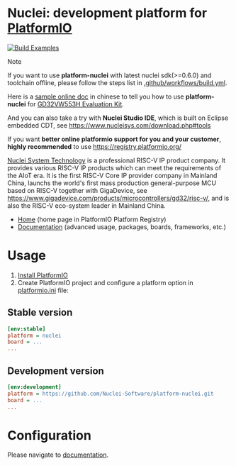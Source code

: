 # Nuclei: development platform for [PlatformIO](https://platformio.org)

[![Build Examples](https://github.com/Nuclei-Software/platform-nuclei/actions/workflows/build.yml/badge.svg?branch=feature%2Fgd32vw55x)](https://github.com/Nuclei-Software/platform-nuclei/actions/workflows/build.yml)

> [!NOTE]
>
> If you want to use **platform-nuclei** with latest nuclei sdk(>=0.6.0) and toolchain offline, please follow
> the steps list in [.github/workflows/build.yml](.github/workflows/build.yml).
> 
> Here is a [sample online doc](https://doc.weixin.qq.com/doc/w3_ASUAMQZqALwutPQJm8OTOOPy1OobX?scode=ABcAKgdSAFcdHdWdviASUAMQZqALw) in chinese to tell you how to use **platform-nuclei** for [GD32VW553H Evaluation Kit](https://www.gigadevice.com/product/mcu/risc-v/gd32vw553kmq7).
>
> And you can also take a try with **Nuclei Studio IDE**, which is built on Eclipse embedded CDT, see https://www.nucleisys.com/download.php#tools
>
> If you want **better online platformio support for you and your customer**, **highly recommended** to use https://registry.platformio.org/ 

[Nuclei System Technology](https://www.nucleisys.com/) is a professional RISC-V IP product company.
It provides various RISC-V IP products which can meet the requirements of the AIoT era.
It is the first RISC-V Core IP provider company in Mainland China, launchs the world's
first mass production general-purpose MCU based on RISC-V together with GigaDevice,
see https://www.gigadevice.com/products/microcontrollers/gd32/risc-v/, and is also
the RISC-V eco-system leader in Mainland China.

* [Home](https://platformio.org/platforms/nuclei) (home page in PlatformIO Platform Registry)
* [Documentation](http://docs.platformio.org/page/platforms/nuclei.html) (advanced usage, packages, boards, frameworks, etc.)

# Usage

1. [Install PlatformIO](https://platformio.org)
2. Create PlatformIO project and configure a platform option in [platformio.ini](http://docs.platformio.org/page/projectconf.html) file:

## Stable version

```ini
[env:stable]
platform = nuclei
board = ...
...
```

## Development version

```ini
[env:development]
platform = https://github.com/Nuclei-Software/platform-nuclei.git
board = ...
...
```

# Configuration

Please navigate to [documentation](http://docs.platformio.org/page/platforms/nuclei.html).
